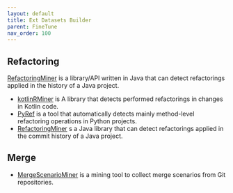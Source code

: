 ```yaml
---
layout: default
title: Ext Datasets Builder
parent: FineTune
nav_order: 100
---
```


## Refactoring

[RefactoringMiner](https://github.com/tsantalis/RefactoringMiner) is a library/API written in Java that can detect
refactorings applied in the history of a Java project.

- [kotlinRMiner](https://github.com/JetBrains-Research/kotlinRMiner) is A library that detects performed refactorings in
  changes in Kotlin code.
- [PyRef](https://github.com/PyRef/PyRef) is a tool that automatically detects mainly method-level refactoring
  operations in Python projects.
- [RefactoringMiner](https://github.com/maldil/RefactoringMiner) s a Java library that can detect refactorings applied
  in the commit history of a Java project.

## Merge

- [MergeScenarioMiner](https://github.com/Symbolk/MergeScenarioMiner) is a mining tool to collect merge scenarios from
  Git repositories.